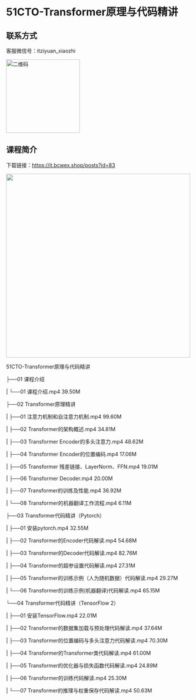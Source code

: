 # 51CTO-Transformer原理与代码精讲

## 联系方式

客服微信号：itziyuan_xiaozhi

<img src="https://ziyuanyun.oss-cn-guangzhou.aliyuncs.com/common/20240614073449/666b82192834a.jpg" width="200" height="200" alt="二维码">

## 课程简介

下载链接：https://it.bcwex.shop/posts?id=83

<img src="https://ziyuanyun.oss-cn-guangzhou.aliyuncs.com/yun/20240515151558/6644612eb8d94.jpg" width="500" alt="">

  51CTO-Transformer原理与代码精讲



 ├──01 课程介绍

 | └──01 课程介绍.mp4 39.50M

 ├──02 Transformer原理精讲

 | ├──01 注意力机制和自注意力机制.mp4 99.60M

 | ├──02 Transformer的架构概述.mp4 34.81M

 | ├──03 Transformer Encoder的多头注意力.mp4 48.62M

 | ├──04 Transformer Encoder的位置编码.mp4 17.06M

 | ├──05 Transformer 残差链接、LayerNorm、FFN.mp4 19.01M

 | ├──06 Transformer Decoder.mp4 20.00M

 | ├──07 Transformer的训练及性能.mp4 36.92M

 | └──08 Transformer的机器翻译工作流程.mp4 6.11M

 ├──03 Transformer代码精讲（Pytorch）

 | ├──01 安装pytorch.mp4 32.55M

 | ├──02 Transformer的Encoder代码解读.mp4 54.68M

 | ├──03 Transformer的Decoder代码解读.mp4 82.76M

 | ├──04 Transformer的超参设置代码解读.mp4 27.31M

 | ├──05 Transformer的训练示例（人为随机数据）代码解读.mp4 29.27M

 | └──06 Transformer的训练示例(机器翻译)代码解读.mp4 65.15M

 └──04 Transformer代码精讲（TensorFlow 2）

 | ├──01 安装TensorFlow.mp4 22.01M

 | ├──02 Transformer的数据集加载与预处理代码解读.mp4 37.64M

 | ├──03 Transformer的位置编码与多头注意力代码解读.mp4 70.30M

 | ├──04 Transformer的Transformer类代码解读.mp4 61.00M

 | ├──05 Transformer的优化器与损失函数代码解读.mp4 24.89M

 | ├──06 Transformer的训练代码解读.mp4 25.30M

 | └──07 Transformer的推理与权重保存代码解读.mp4 50.63M

  
